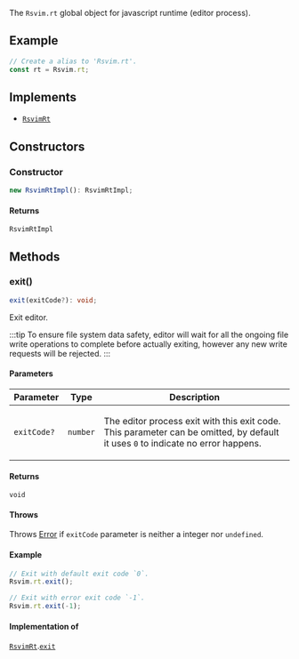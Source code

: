 The `Rsvim.rt` global object for javascript runtime (editor process).

## Example

```javascript
// Create a alias to 'Rsvim.rt'.
const rt = Rsvim.rt;
```

## Implements

- [`RsvimRt`](../interfaces/RsvimRt.md)

## Constructors

### Constructor

```ts
new RsvimRtImpl(): RsvimRtImpl;
```

#### Returns

`RsvimRtImpl`

## Methods

### exit()

```ts
exit(exitCode?): void;
```

Exit editor.

:::tip
To ensure file system data safety, editor will wait for all the ongoing file write operations
to complete before actually exiting, however any new write requests will be rejected.
:::

#### Parameters

<table>
<thead>
<tr>
<th>Parameter</th>
<th>Type</th>
<th>Description</th>
</tr>
</thead>
<tbody>
<tr>
<td>

`exitCode?`

</td>
<td>

`number`

</td>
<td>

The editor process exit with this exit code. This parameter can be omitted,
by default it uses `0` to indicate no error happens.

</td>
</tr>
</tbody>
</table>

#### Returns

`void`

#### Throws

Throws [Error](https://developer.mozilla.org/docs/Web/JavaScript/Reference/Global_Objects/Error) if `exitCode` parameter is neither a integer nor `undefined`.

#### Example

```javascript
// Exit with default exit code `0`.
Rsvim.rt.exit();

// Exit with error exit code `-1`.
Rsvim.rt.exit(-1);
```

#### Implementation of

[`RsvimRt`](../interfaces/RsvimRt.md).[`exit`](../interfaces/RsvimRt.md#exit)
